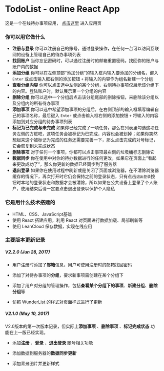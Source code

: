 # TodoList - online React App

这是一个在线待办事项应用， [点击这里](https://nicole0320.github.io/react-project-1/build/index.html) 进入应用页

### 你可以用它做什么

- **注册与登录** 你可以注册自己的账号，通过登录操作，在任何一台可以访问互联网的设备上管理自己的待办事项列表
- **找回账户** 当你忘记密码时，可以通过注册时的邮箱重置密码，找回你的账户与账户内的数据
- **添加分组** 你可以在左侧顶部“添加分组”的输入框内输入要添加的分组名，键入 `Enter` 或点击输入框右侧的添加按钮 `+` 将输入的内容作为组名新建一个分组
- **查看分组内容** 你可以点击选中左侧的某个分组，右侧待办事项仅展示该分组下的内容。登陆账户时，默认展示第一个分组的内容
- **删除分组** 你可以选中一个分组后点击该分组尾部的删除按钮，来删除该分组以及分组内的所有待办事项
- **添加事项** 你可以选中希望添加事项的分组后，在右侧顶部的输入框填写编辑自己的事项名称，最后键入 `Enter` 或点击输入框右侧的添加按钮 `+` 将输入的内容添加到对应分组的待办事项列表
- **标记为已完成与未完成** 如果你已经完成了一项任务，那么在列表里勾选这项任务左侧的方框吧，这项任务会被标记为已完成，内容也会被划掉；如果你突然想起来这个被标记为完成的任务还需要完善一下，那么点击完成的对号标记，它会恢复到未完成状态
- **删除事项** 对于任何一个事项，你都可以点击事项最右侧的垃圾桶标志删除它
- **数据同步** 你在使用中对你的待办数据进行的任何更改，如果它在页面上“看起来更改成功了”，那么你更新的数据已经同步到了服务器
- **退出登录** 如果你在使用过程中刷新或是关闭了页面或浏览器，在不清除浏览器缓存的情况下，再次打开时它仍会保持之前的登录状态，只有点击`退出登录`按钮时本地的登录状态和数据才会被清除，所以如果在公共设备上登录了个人账户，使用结束后请一定要点击退出登录以保护个人隐私

### 它是用什么技术搭建的

- HTML、CSS、JavaScript基础
- 使用 React 搭建应用，利用 React 对页面进行数据加载、局部刷新等
- 使用 LeanCloud 保存数据，实现在线应用

### 主要版本更新记录

##### V2.2.0 (Jun 28, 2017)

- 用户注册时添加了**邮箱**信息，用户可使用注册时的邮箱找回密码

- 添加了对待办事项的**分组**，要求新事项需创建在某个分组下

- 添加了用户对分组的管理操作，包括**查看某个分组下的事项**、**新建分组**、**删除分组**等

- 仿照 WunderList 的样式对页面样式进行了更新

##### V2.1.0 (May 10, 2017)

V2.0版本的第一次版本记录，但实际上**添加事项** 、**删除事项** 、**标记完成状态** 功能在上一版已经实现。

- 添加**注册** 、**登录** 、**退出登录** 账号相关功能

- 添加数据到服务器的**数据同步更新**

- 添加背景图片并更新样式

  <!--![](http://i1.piimg.com/588926/e1734819aa95a397.gif)

  ![](http://i2.muimg.com/588926/5fc95c74959869e2.gif)-->

